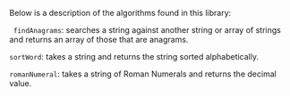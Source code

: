 Below is a description of the algorithms found in this library:

``` findAnagrams```: searches a string against another string or array of strings and returns an array of those that are anagrams.

```sortWord```: takes a string and returns the string sorted alphabetically.

```romanNumeral```: takes a string of Roman Numerals and returns the decimal value.
